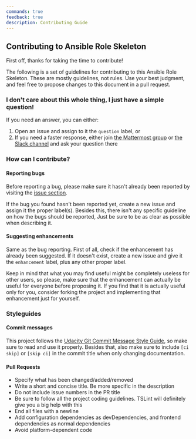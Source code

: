 ```yaml
---
commands: true
feedback: true
description: Contributing Guide
---
```


## Contributing to Ansible Role Skeleton

First off, thanks for taking the time to contribute!

The following is a set of guidelines for contributing to this Ansible Role Skeleton. These are 
mostly guidelines, not rules. Use your best judgment, and feel free to propose changes to this 
document in a pull request.

### I don't care about this whole thing, I just have a simple question!

If you need an answer, you can either:
  1. Open an issue and assign to it the `question` label, or
  2. If you need a faster response, either join [the Mattermost group](https://mattermost.cherubits.hu) or [the Slack channel](https://cherubits.slack.com/) and ask your question there

### How can I contribute?

#### Reporting bugs

Before reporting a bug, please make sure it hasn't already been reported by visiting the
[issue section](https://github.com/lordoftheflies/ansible-skeleton-role/issues).

If the bug you found hasn't been reported yet, create a new issue and assign it the proper label(s).
Besides this, there isn't any specific guideline on how the bugs should be reported, Just be sure
to be as clear as possible when describing it.

#### Suggesting enhancements

Same as the bug reporting. First of all, check if the enhancement has already been suggested.
If it doesn't exist, create a new issue and give it the `enhancement` label, plus any other proper 
label.

Keep in mind that what you may find useful might be completely useless for other users,
so please, make sure that the enhancement can actually be useful for everyone before proposing it.
If you find that it is actually useful only for you, consider forking the project and implementing 
that enhancement just for yourself.

### Styleguides

#### Commit messages

This project follows the [Udacity Git Commit Message Style Guide](https://udacity.github.io/git-styleguide/),
so make sure to read and use it properly. Besides that, also make sure to include `[ci skip]` or `[skip ci]`
in the commit title when only changing documentation.

#### Pull Requests

  - Specify what has been changed/added/removed
  - Write a short and concise title. Be more specific in the description
  - Do not include issue numbers in the PR title
  - Be sure to follow all the project coding guidelines. TSLint will definitely give you a big help 
  with this
  - End all files with a newline
  - Add configuration dependencies as devDependencies, and frontend dependencies as normal dependencies
  - Avoid platform-dependent code
